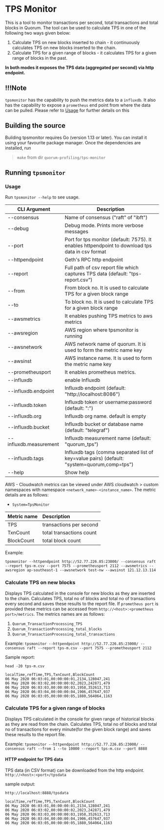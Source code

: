 # TPS Monitor
This is a tool to monitor transactions per second, total transactions and total blocks in Quorum. The tool can be used to calculate TPS in one of the following two ways given below:
1. Calculate TPS on new blocks inserted to chain - it continuously calculates TPS on new blocks inserted to the chain. 
2. Calculate TPS for a given range of blocks - it calculates TPS for a given range of blocks in the past.

**In both modes it exposes the TPS data (aggregated per second) via http endpoint.**

## !!!Note
`tpsmonitor` has the capability to push the metrics data to a `influxdb`. It also has the capability to expose a `prometheus` end point from where the data can be pulled. Please refer to [Usage](#usage) for further details on this

## Building the source

Building tpsmonitor requires Go (version 1.13 or later). You can install it using your favourite package manager. Once the dependencies are installed, run

>`make` from dir `quorum-profiling/tps-monitor`

## Running `tpsmonitor`

### Usage
Run `tpsmonitor --help` to see usage.


|CLI Argument  | Description |
 | --------- | ----------------- | 
 |--consensus |       Name of consensus ("raft" of "ibft")|
 |--debug     |            Debug mode. Prints more verbose messages|
 | --port |            Port for tps monitor (default: 7575). It enables httpendpoint to download tps data in csv format|
 | --httpendpoint |    Geth's RPC http endpoint|
 | --report |          Full path of csv report file which captures TPS data (default: "tps-report.csv")|
 | --from |            From block no. It is used to calculate TPS for a given block range |
 | --to |              To block no. It is used to calculate TPS for a given block range |
 | --awsmetrics   |         It enables pushing TPS metrics to aws metrics|
 | --awsregion |       AWS region where tpsmonitor is running|
 | --awsnetwork |      AWS network name of quorum. It is used to form the metric name key |
 | --awsinst |         AWS instance name. It is used to form the metric name key|
 | --prometheusport |  It enables prometheus metrics. |
 |   --influxdb     |               enable Influxdb |
 |  --influxdb.endpoint  |   Influxdb endpoint (default: "http://localhost:8086") |
 |   --influxdb.token |        Influxdb token or username:password (default: ":") |
 |   --influxdb.org |          Influxdb org name. default is empty |
 |   --influxdb.bucket |       Influxdb bucket or database name (default: "telegraf") |
 |   --influxdb.measurement |  Influxdb measurement name (default: "quorum_tps") |
 |   --influxdb.tags |         Influxdb tags (comma separated list of key=value pairs) (default: "system=quorum,comp=tps") |
 | --help |              Show help|

AWS - Cloudwatch metrics can be viewed under AWS cloudwatch > custom namespaces with namespace `<network_name>-<instance_name>`. 
 The metric details are as follows:
 - `System=TpsMonitor`
 
 | Metric name | Description |
  | :----------- | :----------- |
  | TPS | transactions per second |
  | TxnCount  | total transactions count   |
  | BlockCount   | total block count |


Example:
```
tpsmonitor --httpendpoint http://52.77.226.85:23000/ --consensus raft --report tps-m.csv --port 7575 --prometheusport 2112 --awsmetrics --awsregion ap-southeast-1 --awsnetwork test-nw --awsinst 121.12.13.114 
```


### Calculate TPS on new blocks
Displays TPS calculated in the console for new blocks as they are inserted to the chain. 
Calculates TPS, total no of blocks and total no of transactions every second and saves these results to the report file.
If `prometheus port` is provided these metrics can be accessed from `http://<host>:<prometheus port>/metrics`. The metrics names are as follows:
1. `Quorum_TransactionProcessing_TPS`
2. `Quorum_TransactionProcessing_total_blocks`
3. `Quorum_TransactionProcessing_total_transactions`

Example: `tpsmonitor --httpendpoint http://52.77.226.85:23000/ --consensus raft --report tps-m.csv --port 7575 --prometheusport 2112`

Sample report:

```aidl
head -20 tps-m.csv
```
````
localTime,refTime,TPS,TxnCount,BlockCount
06 May 2020 06:03:01,00:00:00:01,2134,128047,241
06 May 2020 06:03:02,00:00:00:02,2023,242871,479
06 May 2020 06:03:03,00:00:00:03,1958,352613,713
06 May 2020 06:03:04,00:00:00:04,1906,457647,937
06 May 2020 06:03:05,00:00:00:05,1880,564064,1163
````
### Calculate TPS for a given range of blocks
Displays TPS calculated in the console for given range of historical blocks as they are read from the chain. Calculates TPS, total no of blocks and total no of transactions for every minute(for the given block range) and saves these results to the report file.

Example: `tpsmonitor --httpendpoint http://52.77.226.85:23000/ --consensus raft --from 1 --to 10000 --report tps-m.csv --port 8888`

#### HTTP endpoint for TPS data
TPS data (in CSV format) can be downloaded from the http endpoint.
`http://<host>:<port>/tpsdata`

sample output:
```aidl
http://localhost:8888/tpsdata
```

````
localTime,refTime,TPS,TxnCount,BlockCount
06 May 2020 06:03:01,00:00:00:01,2134,128047,241
06 May 2020 06:03:02,00:00:00:02,2023,242871,479
06 May 2020 06:03:03,00:00:00:03,1958,352613,713
06 May 2020 06:03:04,00:00:00:04,1906,457647,937
06 May 2020 06:03:05,00:00:00:05,1880,564064,1163
````
